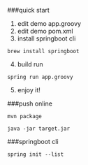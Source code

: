 ###quick start

1. edit demo app.groovy
2. edit demo pom.xml
3. install springboot cli
```
brew install springboot
```
4. build run
```
spring run app.groovy
```
5. enjoy it!



###push online 
```
mvn package
```
```
java -jar target.jar
```

###springboot cli
```
spring init --list
```

